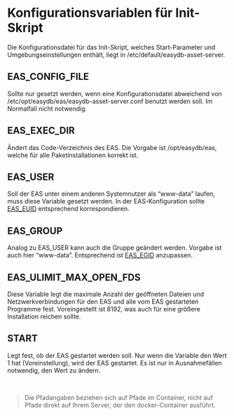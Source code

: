 Konfigurationsvariablen für Init-Skript
=======================================

Die Konfigurationsdatei für das Init-Skript, welches Start-Parameter und
Umgebungseinstellungen enthält, liegt in
/etc/default/easydb-asset-server.

EAS\_CONFIG\_FILE
-----------------

Sollte nur gesetzt werden, wenn eine Konfigurationsdatei abweichend von
/etc/opt/easydb/eas/easydb-asset-server.conf benutzt werden soll. Im
Normalfall nicht notwendig.

EAS\_EXEC\_DIR
--------------

Ändert das Code-Verzeichnis des EAS. Die Vorgabe ist /opt/easydb/eas,
welche für alle Paketinstallationen korrekt ist.

EAS\_USER
---------

Soll der EAS unter einem anderen Systemnutzer als “www-data” laufen,
muss diese Variable gesetzt werden. In der EAS-Konfiguration sollte
[EAS\_EUID](../conf/conf.html#eas_euid) entsprechend korrespondieren.

EAS\_GROUP
----------

Analog zu EAS\_USER kann auch die Gruppe geändert werden. Vorgabe ist
auch hier “www-data”. Entsprechend ist [EAS\_EGID](../conf/conf.html#eas_euid)
anzupassen.

EAS\_ULIMIT\_MAX\_OPEN\_FDS
---------------------------

Diese Variable legt die maximale Anzahl der geöffneten Dateien und
Netzwerkverbindungen für den EAS und alle vom EAS gestarteten Programme
fest. Voreingestellt ist 8192, was auch für eine größere Installation
reichen sollte.

START
-----

Legt fest, ob der EAS gestartet werden soll. Nur wenn die Variable den
Wert 1 hat (Voreinstellung), wird der EAS gestartet. Es ist nur in
Ausnahmefällen notwendig, den Wert zu ändern.

&nbsp;

> Die Pfadangaben beziehen sich auf Pfade im Container, nicht auf Pfade direkt auf Ihrem Server, der den docker-Container ausführt.
